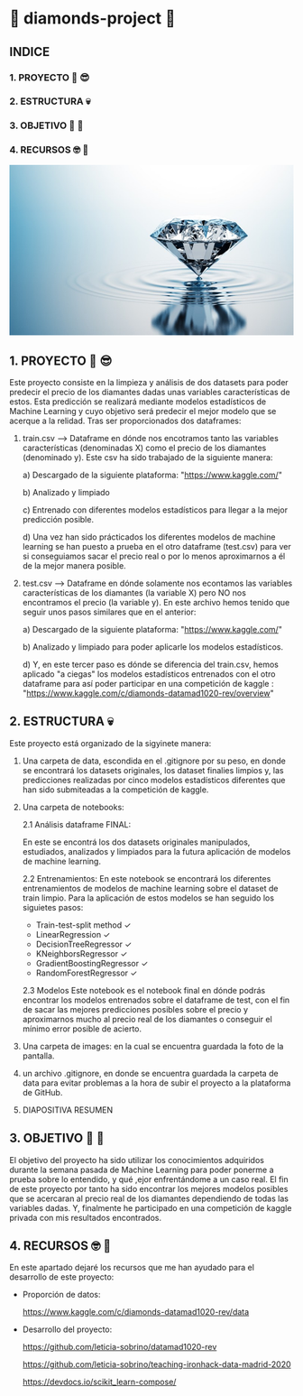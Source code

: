 # :gem:  diamonds-project  :gem:

## INDICE
### 1. PROYECTO :exploding_head: :sunglasses:
### 2. ESTRUCTURA :skull:
### 3. OBJETIVO  :checkered_flag: :call_me_hand:
### 4. RECURSOS   :nerd_face: :page_with_curl: 

![fotodeportada](https://github.com/leticia-sobrino/diamonds-project/blob/main/imagen/diamante-todo-lo-que-tienes-que-saber-sobre-los-diamantes.jpg)


## 1. PROYECTO :exploding_head: :sunglasses:
Este proyecto consiste en la limpieza y análisis de dos datasets para poder predecir el precio de los diamantes dadas unas variables características de estos. Esta predicción se realizará mediante modelos estadísticos de Machine Learning y cuyo objetivo será predecir el mejor modelo que se acerque a la relidad.
Tras ser proporcionados dos dataframes:

   1. train.csv --> Dataframe en dónde nos encotramos tanto las variables características (denominadas X) como el precio de los diamantes (denominado y). 
   Este csv ha sido trabajado de la siguiente manera:

        a) Descargado de la siguiente plataforma: "https://www.kaggle.com/"

        b) Analizado y limpiado

        c) Entrenado con diferentes modelos estadísticos para llegar a la mejor predicción posible.

        d) Una vez han sido prácticados los diferentes modelos de machine learning se han puesto a prueba en el otro dataframe (test.csv) para ver si conseguiamos sacar el precio real o por lo menos aproximarnos a él de la mejor manera posible.

   2. test.csv --> Dataframe en dónde solamente nos econtamos las variables características de los diamantes (la variable X) pero NO nos encontramos el precio (la variable y).
   En este archivo hemos tenido que seguir unos pasos similares que en el anterior:

        a) Descargado de la siguiente plataforma: "https://www.kaggle.com/"

        b) Analizado y limpiado para poder aplicarle los modelos estadísticos.

        d) Y, en este tercer paso es dónde se diferencia del train.csv, hemos aplicado "a ciegas" los modelos estadísticos entrenados con el otro dataframe para así poder participar en una competición de kaggle : "https://www.kaggle.com/c/diamonds-datamad1020-rev/overview"



## 2. ESTRUCTURA :skull:
Este proyecto está organizado de la sigyinete manera:
 1. Una carpeta de data, escondida en el .gitignore por su peso, en donde se encontrará los datasets originales, los dataset finalies limpios y, las predicciones realizadas por cinco modelos estadísticos diferentes que han sido submiteadas a la competición de kaggle.
   
 2. Una carpeta de notebooks:

    2.1 Análisis dataframe FINAL:

    En este se encontrá los dos datasets originales manipulados, estudiados, analizados y limpiados para la futura aplicación de modelos de machine learning.

    2.2 Entrenamientos:
    En este notebook se encontrará los diferentes entrenamientos de modelos de machine learning sobre el dataset de train limpio.
    Para la aplicación de estos modelos se han seguido los siguietes pasos:

     - Train-test-split method ✓
     - LinearRegression ✓
     - DecisionTreeRegressor ✓
     - KNeighborsRegressor ✓
     - GradientBoostingRegressor ✓
     - RandomForestRegressor ✓
  
    2.3 Modelos
    Este notebook es el notebook final en dónde podrás encontrar los modelos entrenados sobre el dataframe de test, con el fin de sacar las mejores predicciones posibles sobre el precio y aproximarnos mucho al precio real de los diamantes o conseguir el mínimo error posible de acierto.

3. Una carpeta de images: en la cual se encuentra guardada la foto de la pantalla.
   
4. un archivo .gitignore, en donde se encuentra guardada la carpeta de data para evitar problemas a la hora de subir el proyecto a la plataforma de GitHub.
   
5. DIAPOSITIVA RESUMEN


## 3. OBJETIVO  :checkered_flag: :call_me_hand:
El objetivo del proyecto ha sido utilizar los conocimientos adquiridos durante la semana pasada de Machine Learning para poder ponerme a prueba sobre lo entendido, y qué ,ejor enfrentándome a un caso real.
El fin de este proyecto por tanto ha sido encontrar los mejores modelos posibles que se acercaran al precio real de los diamantes dependiendo de todas las variables dadas. Y, finalmente he participado en una competición de kaggle privada con mis resultados encontrados.


## 4. RECURSOS :nerd_face:  :page_with_curl: 

En este apartado dejaré los recursos que me han ayudado  para el desarrollo de este proyecto:

- Proporción de datos:
  
  https://www.kaggle.com/c/diamonds-datamad1020-rev/data

- Desarrollo del proyecto:
  
  https://github.com/leticia-sobrino/datamad1020-rev
  
  https://github.com/leticia-sobrino/teaching-ironhack-data-madrid-2020

  https://devdocs.io/scikit_learn-compose/



  
